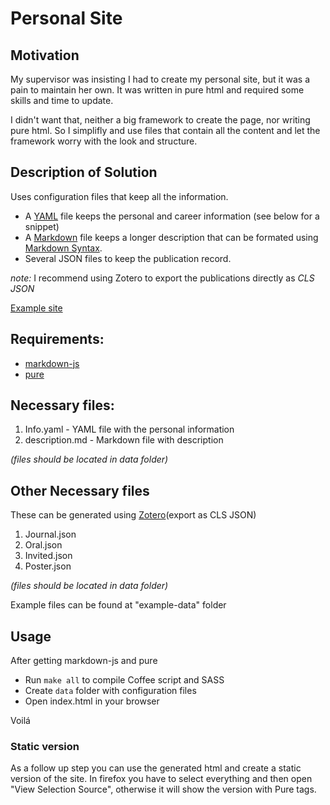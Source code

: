 Personal Site
=============

## Motivation

My supervisor was insisting I had to create my personal site, but it was a pain to maintain her own. It was written in pure html and required some skills and time to update.

I didn't want that, neither a big framework to create the page, nor writing pure html. So I simplifly and use files that contain all the content and let the framework worry with the look and structure.

## Description of Solution

Uses configuration files that keep all the information.

- A [YAML](http://en.wikipedia.org/wiki/YAML) file keeps the personal and career information (see below for a snippet)
- A [Markdown](http://en.wikipedia.org/wiki/Markdown) file keeps a longer description that can be formated using [Markdown Syntax](https://github.com/adam-p/markdown-here/wiki/Markdown-Cheatsheet).
- Several JSON files to keep the publication record.

*note:* I recommend using Zotero to export the publications directly as *CLS JSON*

[Example site](http://web.tecnico.ulisboa.pt/andre.verissimo)

## Requirements:

- [markdown-js](https://github.com/evilstreak/markdown-js)
- [pure](https://github.com/pure/pure)

## Necessary files:

1. Info.yaml - YAML file with the personal information
1. description.md - Markdown file with description

*(files should be located in data folder)*

## Other Necessary files
These can be generated using [Zotero](https://www.zotero.org/)(export as CLS JSON)

1. Journal.json
1. Oral.json
1. Invited.json
1. Poster.json

*(files should be located in data folder)*

Example files can be found at "example-data" folder

## Usage

After getting markdown-js and pure

- Run `make all` to compile Coffee script and SASS
- Create `data` folder with configuration files
- Open index.html in your browser

Voilá

### Static version

As a follow up step you can use the generated html and create a static version of the site. In firefox you have to select everything and then open "View Selection Source", otherwise it will show the version with Pure tags.
